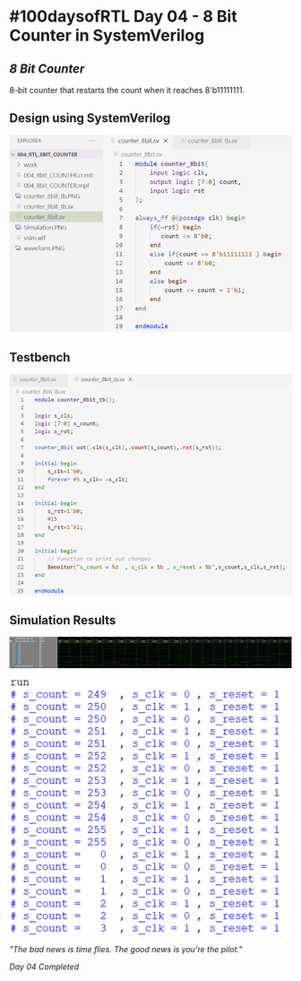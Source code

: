 # #100daysofRTL Day 04 - 8 Bit Counter in SystemVerilog
## _8 Bit Counter_

8-bit counter that restarts the count when it reaches 8'b11111111.

## Design using SystemVerilog

<p align="center">
   <img alt="8bcountercode" title="8bcounter" src="https://raw.githubusercontent.com/Marcotronics/100daysofRTL/main/004_RTL_8BIT_COUNTER/images/counter_8bit_code.PNG" width="550">
</p>

## Testbench

<p align="center">
   <img alt="8bcounter_tb" title="8bcounter" src="https://raw.githubusercontent.com/Marcotronics/100daysofRTL/main/004_RTL_8BIT_COUNTER/images/counter_8bit_tb.PNG" width="950">
</p>

## Simulation Results

<p align="center">
   <img alt="waveform8bcounter" title="8bcounter" src="https://raw.githubusercontent.com/Marcotronics/100daysofRTL/main/004_RTL_8BIT_COUNTER/images/waveform.PNG" width="1150">
</p>

<p align="center">
   <img alt="simu8bcounter" title="8bcounter" src="https://raw.githubusercontent.com/Marcotronics/100daysofRTL/main/004_RTL_8BIT_COUNTER/images/Simulation.PNG" width=" 650">
</p>

_"The bad news is time flies. The good news is you're the pilot."_

*Day 04 Completed*
